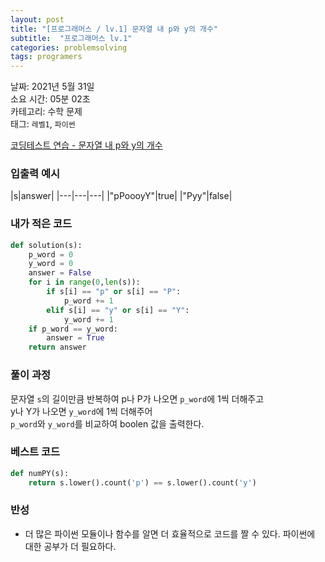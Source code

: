```yaml
---
layout: post
title: "[프로그래머스 / lv.1] 문자열 내 p와 y의 개수"
subtitle:  "프로그래머스 lv.1"
categories: problemsolving
tags: programers
---
```


날짜: 2021년 5월 31일  
소요 시간: 05분 02초  
카테고리: 수학 문제  
태그: `레벨1`, `파이썬`  


[코딩테스트 연습 - 문자열 내 p와 y의 개수](https://programmers.co.kr/learn/courses/30/lessons/64061)

### 입출력 예시  

|s|answer|
|---|---|---|
|"pPoooyY"|true|
|"Pyy"|false|  
  
  
### 내가 적은 코드

```python
def solution(s):
    p_word = 0
    y_word = 0
    answer = False
    for i in range(0,len(s)):
        if s[i] == "p" or s[i] == "P":
            p_word += 1
        elif s[i] == "y" or s[i] == "Y":
            y_word += 1
    if p_word == y_word:
        answer = True
    return answer
```

### 풀이 과정  
  
문자열 `s`의 길이만큼 반복하여
p나 P가 나오면 `p_word`에 1씩 더해주고  
y나 Y가 나오면 `y_word`에 1씩 더해주어  
`p_word`와 `y_word`를 비교하여 boolen 값을 출력한다.    
  
### 베스트 코드

```python
def numPY(s):
    return s.lower().count('p') == s.lower().count('y')
```

### 반성

- 더 많은 파이썬 모듈이나 함수를 알면 더 효율적으로 코드를 짤 수 있다. 파이썬에 대한 공부가 더 필요하다.  
  


